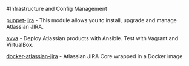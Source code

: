#Infrastructure and Config Management

[puppet-jira](https://github.com/voxpupuli/puppet-jira) - This module allows you to install, upgrade and manage Atlassian JIRA.

[avva](https://bitbucket.org/wkennedy/avva/) - Deploy Atlassian products with Ansible. Test with Vagrant and VirtualBox.

[docker-atlassian-jira](https://github.com/cptactionhank/docker-atlassian-jira) - Atlassian JIRA Core wrapped in a Docker image


